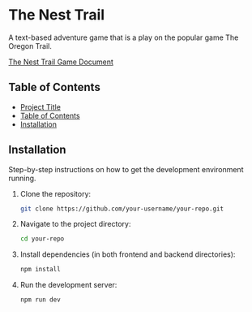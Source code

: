 # The Nest Trail

A text-based adventure game that is a play on the popular game The Oregon Trail.

[The Nest Trail Game Document](https://docs.google.com/document/d/152v0GMVGut542ITzNfpjr7s40q4v0ZtWRLWtSYlPOWw/edit?tab=t.0)

## Table of Contents

- [Project Title](#project-title)
- [Table of Contents](#table-of-contents)
- [Installation](#installation)

## Installation

Step-by-step instructions on how to get the development environment running.

1. Clone the repository:
    ```sh
    git clone https://github.com/your-username/your-repo.git
    ```
2. Navigate to the project directory:
    ```sh
    cd your-repo
    ```
3. Install dependencies (in both frontend and backend directories):
    ```sh
    npm install
    ```
4. Run the development server:
    ```sh
    npm run dev
    ```

